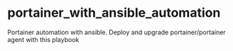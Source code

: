 # portainer_with_ansible_automation
Portainer automation with ansible. Deploy and upgrade portainer/portainer agent with this playbook
